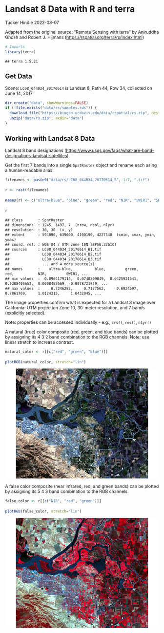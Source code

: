 Landsat 8 Data with R and terra
================
Tucker Hindle
2022-08-07

Adapted from the original source: “Remote Sensing with terra” by
Aniruddha Ghosh and Robert J. Hijmans
(<https://rspatial.org/terra/rs/index.html>)

``` r
# Imports
library(terra)
```

    ## terra 1.5.21

## Get Data

Scene: `LC08_044034_20170614` is Landsat 8, Path 44, Row 34, collected
on June 14, 2017

``` r
dir.create("data", showWarnings=FALSE)
if (!file.exists("data/rs/samples.rds")) {
  download.file("https://biogeo.ucdavis.edu/data/rspatial/rs.zip", dest="data/rs.zip")
  unzip("data/rs.zip", exdir="data")
}
```

## Working with Landsat 8 Data

Landsat 8 band designations
(<https://www.usgs.gov/faqs/what-are-band-designations-landsat-satellites>).

Get the first 7 bands into a single `SpatRaster` object and rename each
using a human-readable alias.

``` r
filenames <- paste0("data/rs/LC08_044034_20170614_B", 1:7, ".tif")

r <- rast(filenames)

names(r) <- c("ultra-blue", "blue", "green", "red", "NIR", "SWIR1", "SWIR2")

r
```

    ## class       : SpatRaster 
    ## dimensions  : 1245, 1497, 7  (nrow, ncol, nlyr)
    ## resolution  : 30, 30  (x, y)
    ## extent      : 594090, 639000, 4190190, 4227540  (xmin, xmax, ymin, ymax)
    ## coord. ref. : WGS 84 / UTM zone 10N (EPSG:32610) 
    ## sources     : LC08_044034_20170614_B1.tif  
    ##               LC08_044034_20170614_B2.tif  
    ##               LC08_044034_20170614_B3.tif  
    ##               ... and 4 more source(s)
    ## names       :    ultra-blue,          blue,         green,           red,           NIR,         SWIR1, ... 
    ## min values  :  0.0964179114,  0.0748399049,  0.0425921641,  0.0208406653,  0.0008457669, -0.0078721829, ... 
    ## max values  :     0.7346282,     0.7177562,     0.6924697,     0.7861769,     1.0124315,     1.0432045, ...

The image properties confirm what is expected for a Landsat 8 image over
California: UTM projection Zone 10, 30-meter resolution, and 7 bands
(explicitly selected).

Note: properties can be accessed individually - e.g., `crs()`, `res()`,
`nlyr()`

A natural (true) color composite (red, green, and blue bands) can be
plotted by assigning its 4 3 2 band combination to the RGB channels.
Note: use linear stretch to increase contrast.

``` r
natural_color <- r[[c("red", "green", "blue")]]

plotRGB(natural_color, stretch="lin")
```

![](working_with_landsat_files/figure-gfm/unnamed-chunk-4-1.png)<!-- -->

A false color composite (near infrared, red, and green bands) can be
plotted by assigning its 5 4 3 band combination to the RGB channels.

``` r
false_color <- r[[c("NIR", "red", "green")]]

plotRGB(false_color, stretch="lin")
```

![](working_with_landsat_files/figure-gfm/unnamed-chunk-5-1.png)<!-- -->
